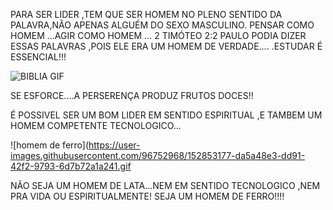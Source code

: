 PARA SER LIDER ,TEM QUE SER HOMEM NO PLENO SENTIDO DA PALAVRA,NÃO APENAS ALGUÉM DO SEXO MASCULINO.
PENSAR COMO HOMEM ...AGIR COMO HOMEM ...
2 TIMÓTEO 2:2  PAULO PODIA DIZER ESSAS PALAVRAS ,POIS ELE ERA UM HOMEM DE VERDADE....
.ESTUDAR É ESSENCIAL!!!

![BIBLIA GIF](https://user-images.githubusercontent.com/96752968/152852867-9115a57b-a296-455f-93c0-5599872900d6.gif)


 SE ESFORCE....A PERSERENÇA  PRODUZ FRUTOS DOCES!!

É POSSIVEL SER UM  BOM LIDER EM SENTIDO ESPIRITUAL ,E TAMBEM  UM  HOMEM COMPETENTE TECNOLOGICO...

![homem de ferro](https://user-images.githubusercontent.com/96752968/152853177-da5a48e3-dd91-42f2-9793-6d7b72a1a241.gif

NÃO SEJA UM HOMEM DE LATA...NEM EM SENTIDO TECNOLOGICO ,NEM PRA VIDA OU ESPIRITUALMENTE! 
SEJA  UM HOMEM DE FERRO!!!!
